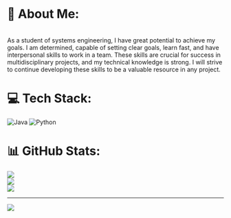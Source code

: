 # 💫 About Me:
<br>As a student of systems engineering, I have great potential to achieve my goals. I am determined, capable of setting clear goals, learn fast, and have interpersonal skills to work in a team. These skills are crucial for success in multidisciplinary projects, and my technical knowledge is strong. I will strive to continue developing these skills to be a valuable resource in any project.


# 💻 Tech Stack:
![Java](https://img.shields.io/badge/java-%23ED8B00.svg?style=for-the-badge&logo=java&logoColor=white) ![Python](https://img.shields.io/badge/python-3670A0?style=for-the-badge&logo=python&logoColor=ffdd54)
# 📊 GitHub Stats:
![](https://github-readme-stats.vercel.app/api?username=MarinJuanEsteban&theme=dark&hide_border=false&include_all_commits=false&count_private=false)<br/>
![](https://github-readme-streak-stats.herokuapp.com/?user=MarinJuanEsteban&theme=dark&hide_border=false)<br/>
![](https://github-readme-stats.vercel.app/api/top-langs/?username=MarinJuanEsteban&theme=dark&hide_border=false&include_all_commits=false&count_private=false&layout=compact)

---
[![](https://visitcount.itsvg.in/api?id=MarinJuanEsteban&icon=0&color=0)](https://visitcount.itsvg.in)

<!-- Proudly created with GPRM ( https://gprm.itsvg.in ) -->
